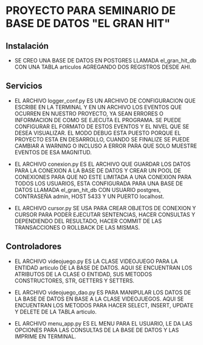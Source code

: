 # PROYECTO PARA SEMINARIO DE BASE DE DATOS "EL GRAN HIT"

## Instalación
- SE CREO UNA BASE DE DATOS EN POSTGRES LLAMADA el_gran_hit_db CON UNA TABLA articulos AGREGANDO DOS REGISTROS DESDE AHI.

## Servicios
- EL ARCHIVO logger_conf.py ES UN ARCHIVO DE CONFIGURACION QUE ESCRIBE EN LA TERMINAL Y EN UN ARCHIVO LOS EVENTOS QUE OCURREN EN NUESTRO PROYECTO, YA SEAN ERRORES O INFORMACION DE COMO SE EJECUTA EL PROGRAMA. SE PUEDE CONFIGURAR EL FORMATO DE ESTOS EVENTOS Y EL NIVEL QUE SE DESEA VISUALIZAR. EL MODO DEBUG ESTA PUESTO PORQUE EL PROYECTO ESTA EN DESARROLLO, CUANDO SE FINALIZE SE PUEDE CAMBIAR A WARNING O INCLUSO A ERROR PARA QUE SOLO MUESTRE EVENTOS DE ESA MAGNITUD.

- EL ARCHIVO conexion.py ES EL ARCHIVO QUE GUARDAR LOS DATOS PARA LA CONEXION A LA BASE DE DATOS Y CREAR UN POOL DE CONEXIONES PARA QUE NO ESTE LIMITADA A UNA CONEXION PARA TODOS LOS USUARIOS, ESTA CONFIGURADA PARA UNA BASE DE DATOS LLAMADA el_gran_hit_db CON USUARIO postgres, CONTRASEÑA admin, HOST 5433 Y UN PUERTO localhost.

- EL ARCHIVO cursor.py SE USA PARA CREAR OBJETOS DE CONEXION Y CURSOR PARA PODER EJECUTAR SENTENCIAS, HACER CONSULTAS Y DEPENDIENDO DEL RESULTADO, HACER COMMIT DE LAS TRANSACCIONES O ROLLBACK DE LAS MISMAS.

## Controladores
- EL ARCHIVO videojuego.py ES LA CLASE VIDEOJUEGO PARA LA ENTIDAD articulo DE LA BASE DE DATOS. AQUI SE ENCUENTRAN LOS ATRIBUTOS DE LA CLASE O ENTIDAD, SUS METODOS CONSTRUCTORES, STR, GETTERS Y SETTERS.

- EL ARCHIVO videojuego_dao.py ES PARA MANIPULAR LOS DATOS DE LA BASE DE DATOS EN BASE A LA CLASE VIDEOJUEGOS. AQUI SE ENCUENTRAN LOS METODOS PARA HACER SELECT, INSERT, UPDATE Y DELETE DE LA TABLA articulo.

- EL ARCHIVO menu_app.py ES EL MENU PARA EL USUARIO, LE DA LAS OPCIONES PARA LAS CONSULTAS DE LA BASE DE DATOS Y LAS IMPRIME EN TERMINAL.
